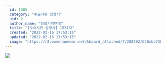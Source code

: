 ```yaml
---
  id: 1505
  category: "수요시위 성명서"
  uid: 2
  author_name: "정의기억연대"
  title: "[수요시위 성명서] 1531차"
  created: "2022-02-16 17:53:15"
  updated: "2022-02-16 17:53:15"
  image: "https://r2.womenandwar.net/kboard_attached/7/202202/620cbb738c74f2563374.jpg"
---
```

![](https://r2.womenandwar.net/kboard_attached/7/202202/620cbb738c74f2563374.jpg)